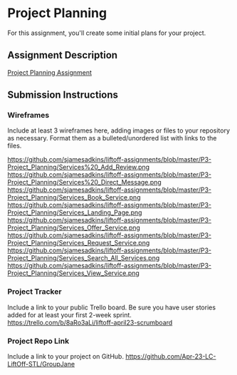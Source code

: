 # Project Planning
For this assignment, you'll create some initial plans for your project.

## Assignment Description
[Project Planning Assignment](https://education.launchcode.org/liftoff/modules/assignments/project-planning)

## Submission Instructions

### Wireframes

Include at least 3 wireframes here, adding images or files to your repository as necessary. Format them as a bulleted/unordered list with links to the files.

https://github.com/sjamesadkins/liftoff-assignments/blob/master/P3-Project_Planning/Services%20_Add_Review.png
https://github.com/sjamesadkins/liftoff-assignments/blob/master/P3-Project_Planning/Services%20_Direct_Message.png
https://github.com/sjamesadkins/liftoff-assignments/blob/master/P3-Project_Planning/Services_Book_Service.png
https://github.com/sjamesadkins/liftoff-assignments/blob/master/P3-Project_Planning/Services_Landing_Page.png
https://github.com/sjamesadkins/liftoff-assignments/blob/master/P3-Project_Planning/Services_Offer_Service.png
https://github.com/sjamesadkins/liftoff-assignments/blob/master/P3-Project_Planning/Services_Request_Service.png
https://github.com/sjamesadkins/liftoff-assignments/blob/master/P3-Project_Planning/Services_Search_All_Services.png
https://github.com/sjamesadkins/liftoff-assignments/blob/master/P3-Project_Planning/Services_View_Service.png

### Project Tracker

Include a link to your public Trello board. Be sure you have user stories added for at least your first 2-week sprint.
https://trello.com/b/8aRo3aLi/liftoff-april23-scrumboard

### Project Repo Link

Include a link to your project on GitHub.
https://github.com/Apr-23-LC-LiftOff-STL/GroupJane
